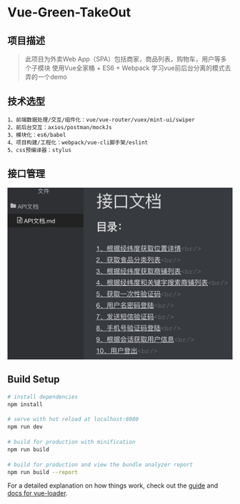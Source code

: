 # Vue-Green-TakeOut
## 项目描述
> 此项目为外卖Web App（SPA）包括商家，商品列表，购物车，用户等多个子模块
> 使用Vue全家桶 + ES6 + Webpack
> 学习vue前后台分离的模式去弄的一个demo
## 技术选型
  ```
  1、前端数据处理/交互/组件化：vue/vue-router/vuex/mint-ui/swiper
  2、前后台交互：axios/postman/mockJs
  3、模块化：es6/babel
  4、项目构建/工程化：webpack/vue-cli脚手架/eslint
  5、css预编译器：stylus
  ```
## 接口管理
  ![](https://github.com/SeniorEngineer/Vue-Green-TakeOut/blob/master/DesignSketch/API.jpg)

## Build Setup

``` bash
# install dependencies
npm install

# serve with hot reload at localhost:8080
npm run dev

# build for production with minification
npm run build

# build for production and view the bundle analyzer report
npm run build --report
```

For a detailed explanation on how things work, check out the [guide](http://vuejs-templates.github.io/webpack/) and [docs for vue-loader](http://vuejs.github.io/vue-loader).
